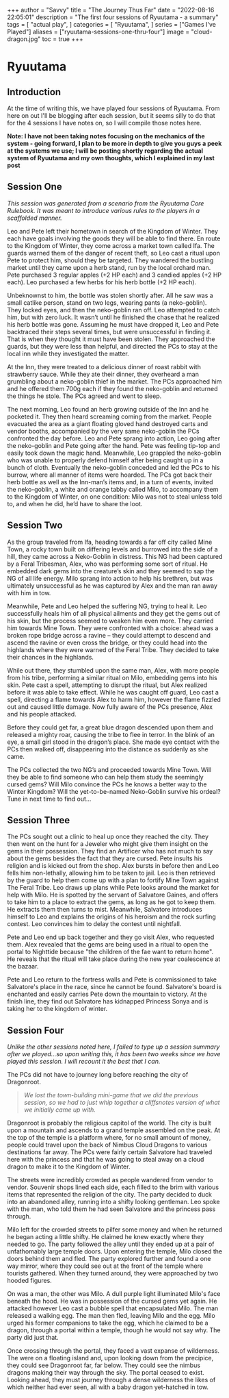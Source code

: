 +++
author = "Savvy"
title = "The Journey Thus Far"
date = "2022-08-16 22:05:01"
description = "The first four sessions of Ryuutama - a summary"
tags = [
    "actual play",
]
categories = [
    "Ryuutama",
]
series = ["Games I've Played"]
aliases = ["ryuutama-sessions-one-thru-four"]
image = "cloud-dragon.jpg"
toc = true
+++

# Ryuutama
## Introduction
At the time of writing this, we have played four sessions of Ryuutama. From here on out I'll be blogging after each session, but it seems silly to do that for the 4 sessions I have notes on, so I will compile those notes here. 

**Note:  I have not been taking notes focusing on the mechanics of the system - going forward, I plan to be more in depth to give you guys a peek at the systems we use; I will be posting shortly regarding the actual system of Ryuutama and my own thoughts, which I explained in my last post**

## Session One
*This session was generated from a scenario from the Ryuutama Core Rulebook. It was meant to introduce various rules to the players in a scaffolded manner.*

Leo and Pete left their hometown in search of the Kingdom of Winter. They each have goals involving the goods they will be able to find there. En route to the Kingdom of Winter, they come across a market town called Ifa. The guards warned them of the danger of recent theft, so Leo cast a ritual upon Pete to protect him, should they be targeted. They wandered the bustling market until they came upon a herb stand, run by the local orchard man. Pete purchased 3 regular apples (+2 HP each) and 3 candied apples (+2 HP each). Leo purchased a few herbs for his herb bottle (+2 HP each).

Unbeknownst to him, the bottle was stolen shortly after. All he saw was a small catlike person, stand on two legs, wearing pants (a neko-goblin). They locked eyes, and then the neko-goblin ran off. Leo attempted to catch him, but with zero luck. It wasn’t until he finished the chase that he realized his herb bottle was gone. Assuming he must have dropped it, Leo and Pete backtraced their steps several times, but were unsuccessful in finding it. That is when they thought it must have been stolen. They approached the guards, but they were less than helpful, and directed the PCs to stay at the local inn while they investigated the matter.

At the Inn, they were treated to a delicious dinner of roast rabbit with strawberry sauce. While they ate their dinner, they overheard a man grumbling about a neko-goblin thief in the market. The PCs approached him and he offered them 700g each if they found the neko-goblin and returned the things he stole. The PCs agreed and went to sleep.

The next morning, Leo found an herb growing outside of the Inn and he pocketed it. They then heard screaming coming from the market. People evacuated the area as a giant floating gloved hand destroyed carts and vendor booths, accompanied by the very same neko-goblin the PCs confronted the day before. Leo and Pete sprang into action, Leo going after the neko-goblin and Pete going after the hand. Pete was feeling tip-top and easily took down the magic hand. Meanwhile, Leo grappled the neko-goblin who was unable to properly defend himself after being caught up in a bunch of cloth. Eventually the neko-goblin conceded and led the PCs to his burrow, where all manner of items were hoarded. The PCs got back their herb bottle as well as the Inn-man’s items and, in a turn of events, invited the neko-goblin, a white and orange tabby called Milo, to accompany them to the Kingdom of Winter, on one condition: Milo was not to steal unless told to, and when he did, he’d have to share the loot.

## Session Two
As the group traveled from Ifa, heading towards a far off city called Mine Town, a rocky town built on differing levels and burrowed into the side of a hill, they came across a Neko-Goblin in distress. This NG had been captured by a Feral Tribesman, Alex, who was performing some sort of ritual. He embedded dark gems into the creature’s skin and they seemed to sap the NG of all life energy. Milo sprang into action to help his brethren, but was ultimately unsuccessful as he was captured by Alex and the man ran away with him in tow.

Meanwhile, Pete and Leo helped the suffering NG, trying to heal it. Leo successfully heals him of all physical ailments and they get the gems out of his skin, but the process seemed to weaken him even more. They carried him towards Mine Town. They were confronted with a choice: ahead was a broken rope bridge across a ravine – they could attempt to descend and ascend the ravine or even cross the bridge, or they could head into the highlands where they were warned of the Feral Tribe. They decided to take their chances in the highlands.

While out there, they stumbled upon the same man, Alex, with more people from his tribe, performing a similar ritual on Milo, embedding gems into his skin. Pete cast a spell, attempting to disrupt the ritual, but Alex realized before it was able to take effect. While he was caught off guard, Leo cast a spell, directing a flame towards Alex to harm him, however the flame fizzled out and caused little damage. Now fully aware of the PCs presence, Alex and his people attacked.

Before they could get far, a great blue dragon descended upon them and released a mighty roar, causing the tribe to flee in terror. In the blink of an eye, a small girl stood in the dragon’s place. She made eye contact with the PCs then walked off, disappearing into the distance as suddenly as she came.

The PCs collected the two NG’s and proceeded towards Mine Town. Will they be able to find someone who can help them study the seemingly cursed gems? Will Milo convince the PCs he knows a better way to the Winter Kingdom? Will the yet-to-be-named Neko-Goblin survive his ordeal? Tune in next time to find out…

## Session Three
The PCs sought out a clinic to heal up once they reached the city. They then went on the hunt for a Jeweler who might give them insight on the gems in their possession. They find an Artificer who has not much to say about the gems besides the fact that they are cursed. Pete insults his religion and is kicked out from the shop. Alex bursts in before then and Leo fells him non-lethally, allowing him to be taken to jail. Leo is then retrieved by the guard to help them come up with a plan to fortify Mine Town against The Feral Tribe. Leo draws up plans while Pete looks around the market for help with Milo. He is spotted by the servant of Salvatore Gaines, and offers to take him to a place to extract the gems, as long as he got to keep them. He extracts them then turns to mist. Meanwhile, Salvatore introduces himself to Leo and explains the origins of his heroism and the rock surfing contest. Leo convinces him to delay the contest until nightfall.

Pete and Leo end up back together and they go visit Alex, who requested them. Alex revealed that the gems are being used in a ritual to open the portal to Nighttide because "the children of the fae want to return home". He reveals that the ritual will take place during the new year coalescence at the bazaar.

Pete and Leo return to the fortress walls and Pete is commissioned to take Salvatore's place in the race, since he cannot be found. Salvatore's board is enchanted and easily carries Pete down the mountain to victory. At the finish line, they find out Salvatore has kidnapped Princess Sonya and is taking her to the kingdom of winter.

## Session Four
*Unlike the other sessions noted here, I failed to type up a session summary after we played...so upon writing this, it has been two weeks since we have played this session. I will recount it the best that I can.*

The PCs did not have to journey long before reaching the city of Dragonroot. 

>*We lost the town-building mini-game that we did the previous session, so we had to just whip together a cliffsnotes version of what we initially came up with.*

Dragonroot is probably the religious capitol of the world. The city is built upon a mountain and ascends to a grand temple assembled on the peak. At the top of the temple is a platform where, for no small amount of money, people could travel upon the back of Nimbus Cloud Dragons to various destinations far away. The PCs were fairly certain Salvatore had traveled here with the princess and that he was going to steal away on a cloud dragon to make it to the Kingdom of Winter.

The streets were incredibly crowded as people wandered from vendor to vendor. Souvenir shops lined each side, each filled to the brim with various items that represented the religion of the city. The party decided to duck into an abandoned alley, running into a shifty looking gentleman. Leo spoke with the man, who told them he had seen Salvatore and the princess pass through. 

Milo left for the crowded streets to pilfer some money and when he returned he began acting a little shifty. He claimed he knew exactly where they needed to go. The party followed the alley until they ended up at a pair of unfathomably large temple doors. Upon entering the temple, Milo closed the doors behind them and fled. The party explored further and found a one way mirror, where they could see out at the front of the temple where tourists gathered. When they turned around, they were approached by two hooded figures.

On was a man, the other was Milo. A dull purple light illuminated Milo's face beneath the hood. He was in possession of the cursed gems yet again. He attacked however Leo cast a bubble spell that encapsulated Milo. The man released a walking egg. The man then fled, leaving Milo and the egg. Milo urged his former companions to take the egg, which he claimed to be a dragon, through a portal within a temple, though he would not say why. The party did just that.

Once crossing through the portal, they faced a vast expanse of wilderness. The were on a floating island and, upon looking down from the precipice, they could see Dragonroot far, far below. They could see the nimbus dragons making their way through the sky. The portal ceased to exist. Looking ahead, they must journey through a dense wilderness the likes of which neither had ever seen, all with a baby dragon yet-hatched in tow.